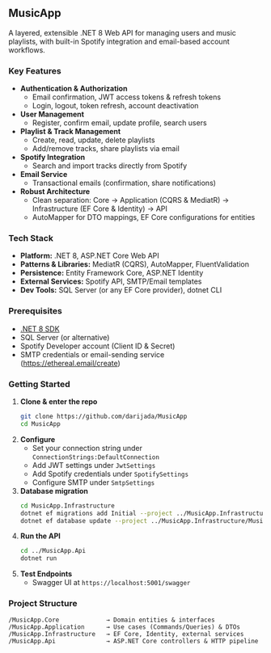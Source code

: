 ## MusicApp

A layered, extensible .NET 8 Web API for managing users and music playlists, with built-in Spotify integration and email-based account workflows.

### Key Features

- **Authentication & Authorization**  
  - Email confirmation, JWT access tokens & refresh tokens  
  - Login, logout, token refresh, account deactivation  
- **User Management**  
  - Register, confirm email, update profile, search users  
- **Playlist & Track Management**  
  - Create, read, update, delete playlists  
  - Add/remove tracks, share playlists via email  
- **Spotify Integration**  
  - Search and import tracks directly from Spotify  
- **Email Service**  
  - Transactional emails (confirmation, share notifications)  
- **Robust Architecture**  
  - Clean separation: Core → Application (CQRS & MediatR) → Infrastructure (EF Core & Identity) → API  
  - AutoMapper for DTO mappings, EF Core configurations for entities  

### Tech Stack

- **Platform:** .NET 8, ASP.NET Core Web API  
- **Patterns & Libraries:** MediatR (CQRS), AutoMapper, FluentValidation  
- **Persistence:** Entity Framework Core, ASP.NET Identity  
- **External Services:** Spotify API, SMTP/Email templates
- **Dev Tools:** SQL Server (or any EF Core provider), dotnet CLI  

### Prerequisites

- [.NET 8 SDK](https://dotnet.microsoft.com/)  
- SQL Server (or alternative)  
- Spotify Developer account (Client ID & Secret)  
- SMTP credentials or email-sending service (https://ethereal.email/create)

### Getting Started

1. **Clone & enter the repo**  
   ```bash
   git clone https://github.com/darijada/MusicApp
   cd MusicApp
   ```
2. **Configure**  
   - Set your connection string under `ConnectionStrings:DefaultConnection`  
   - Add JWT settings under `JwtSettings` 
   - Add Spotify credentials under `SpotifySettings`  
   - Configure SMTP under `SmtpSettings`
3. **Database migration**  
   ```bash
   cd MusicApp.Infrastructure
   dotnet ef migrations add Initial --project ../MusicApp.Infrastructure/MusicApp.Infrastructure.csproj --context AppDbContext
   dotnet ef database update --project ../MusicApp.Infrastructure/MusicApp.Infrastructure.csproj --context AppDbContext
   ```
4. **Run the API**  
   ```bash
   cd ../MusicApp.Api
   dotnet run
   ```
5. **Test Endpoints**  
   - Swagger UI at `https://localhost:5001/swagger`  

### Project Structure

```
/MusicApp.Core             → Domain entities & interfaces  
/MusicApp.Application      → Use cases (Commands/Queries) & DTOs  
/MusicApp.Infrastructure   → EF Core, Identity, external services  
/MusicApp.Api              → ASP.NET Core controllers & HTTP pipeline  
```
